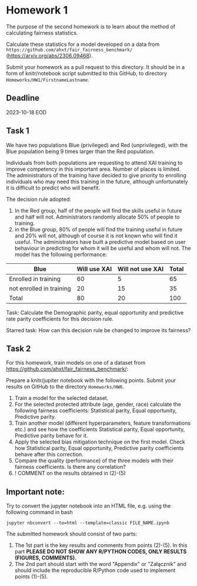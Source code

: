# Homework 1

The purpose of the second homework is to learn about the method of calculating fairness statistics.

Calculate these statistics for a model developed on a data from `https://github.com/ahxt/fair_fairness_benchmark/` (https://arxiv.org/abs/2306.09468).

Submit your homework as a pull request to this directory.
It should be in a form of knitr/notebook script submitted to this GitHub, to directory `Homeworks/HW1/FirstnameLastname`.

## Deadline 

2023-10-18 EOD

## Task 1
We have two populations Blue (privileged) and Red (unprivileged), with the Blue population being 9 times larger than the Red population.

Individuals from both populations are requesting to attend XAI training to improve competency in this important area. Number of places is limited. The administrators of the training have decided to give priority to enrolling individuals who may need this training in the future, although unfortunately it is difficult to predict who will benefit.

The decision rule adopted:
1. In the Red group, half of the people will find the skills useful in future and half will not. Administrators randomly allocate 50% of people to training.
2. in the Blue group, 80% of people will find the training useful in future and 20% will not, although of course it is not known who will find it useful. The administrators have built a predictive model based on user behaviour in predicting for whom it will be useful and whom will not. The model has the following performance:


| Blue                     	| Will use XAI 	| Will not use XAI 	| Total 	|
|--------------------------	|--------------	|------------------	|-------	|
| Enrolled in training     	| 60           	| 5               	| 65    	|
| not enrolled in training 	| 20            	| 15               	| 35    	|
| Total                    	| 80           	| 20               	| 100   	|


Task: Calculate the Demographic parity, equal opportunity and predictive rate parity coefficients for this decision rule.

Starred task: How can this decision rule be changed to improve its fairness?


## Task 2

For this homework, train models on one of a dataset from https://github.com/ahxt/fair_fairness_benchmark/:

Prepare a knitr/jupiter notebook with the following points.
Submit your results on GitHub to the directory `Homeworks/HW6`.

1. Train a model for the selected dataset.
2. For the selected protected attribute (age, gender, race) calculate the following fairness coefficients: Statistical parity, Equal opportunity, Predictive parity.
3. Train another model (different hyperparameters, feature transformations etc.) and see how the coefficients Statistical parity, Equal opportunity, Predictive parity behave for it.
4. Apply the selected bias mitigation technique on the first model. Check how Statistical parity, Equal opportunity, Predictive parity coefficients behave after this correction.
5. Compare the quality (performance) of the three models with their fairness coefficients. Is there any correlation?
6. ! COMMENT on the results obtained in (2)-(5)



## **Important note:**

Try to convert the jupyter notebook into an HTML file, e.g. using the following command in bash

```
jupyter nbconvert --to=html --template=classic FILE_NAME.ipynb
```

The submitted homework should consist of two parts:

1. The 1st part is the key results and comments from points (2)-(5). In this part **PLEASE DO NOT SHOW ANY R/PYTHON CODES, ONLY RESULTS (FIGURES, COMMENTS).**
2. The 2nd part should start with the word "Appendix" or "Załącznik" and should include the reproducible R/Python code used to implement points (1)-(5).


